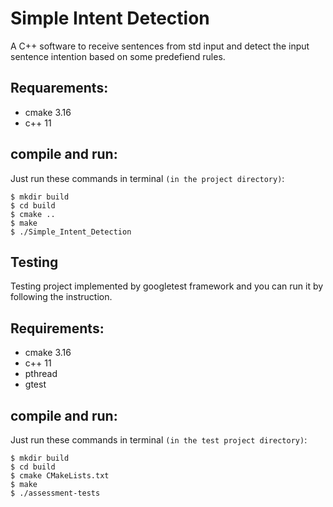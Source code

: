 # Simple Intent Detection
A C++ software to receive sentences from std input and detect the input sentence intention based on some predefiend rules.

## Requarements: 
* cmake 3.16
* c++ 11

## compile and run:
Just run these commands in terminal `(in the project directory)`:
```
$ mkdir build
$ cd build
$ cmake ..
$ make
$ ./Simple_Intent_Detection
```

## Testing
Testing project implemented by googletest framework and you can run it by following the instruction.

## Requirements:
* cmake 3.16
* c++ 11
* pthread
* gtest

## compile and run:
Just run these commands in terminal `(in the test project directory)`:
```
$ mkdir build
$ cd build
$ cmake CMakeLists.txt
$ make
$ ./assessment-tests
```

